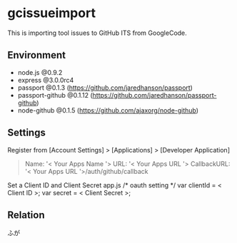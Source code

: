 # gcissueimport
This is importing tool issues to GitHub ITS from GoogleCode.


## Environment
* node.js @0.9.2
* express @3.0.0rc4
* passport @0.1.3 (<https://github.com/jaredhanson/passport>)
* passport-github @0.1.12 (<https://github.com/jaredhanson/passport-github>)
* node-github @0.1.5 (<https://github.com/ajaxorg/node-github>)


## Settings
Register from [Account Settings] > [Applications] > [Developer Application]  
> Name: '< Your Apps Name '>
> URL: '< Your Apps URL '>
> CallbackURL: '< Your Apps URL '>/auth/github/callback

Set a Client ID and Client Secret app.js
    /* oauth setting */
    var clientId = < Client ID >;
    var secret = < Client Secret >;


## Relation
ふが